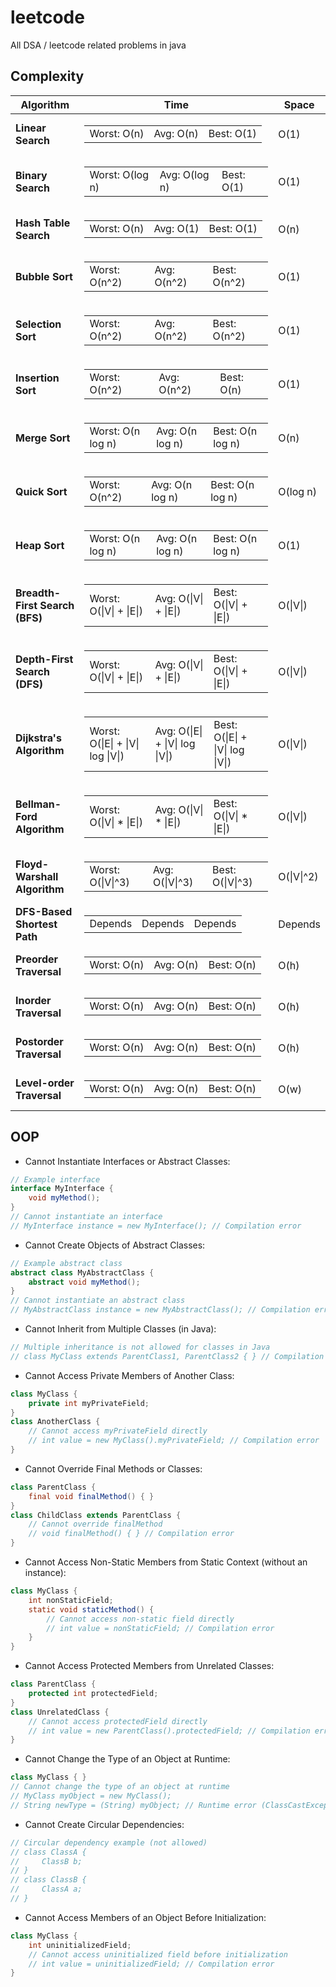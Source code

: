 # leetcode

All DSA / leetcode related problems in java

## **Complexity**

<table>
  <thead>
    <tr>
      <th>Algorithm</th>
      <th>Time</th>
      <th>Space</th>
    </tr>
  </thead>
  <tbody>
    <tr>
      <td><strong>Linear Search</strong></td>
      <td>
        <table>
          <tr>
            <td>Worst: O(n)</td>
            <td>Avg: O(n)</td>
            <td>Best: O(1)</td>
          </tr>
        </table>
      </td>
      <td>O(1)</td>
    </tr>
    <tr>
      <td><strong>Binary Search</strong></td>
      <td>
        <table>
          <tr>
            <td>Worst: O(log n)</td>
            <td>Avg: O(log n)</td>
            <td>Best: O(1)</td>
          </tr>
        </table>
      </td>
      <td>O(1)</td>
    </tr>
    <tr>
      <td><strong>Hash Table Search</strong></td>
      <td>
        <table>
          <tr>
            <td>Worst: O(n)</td>
            <td>Avg: O(1)</td>
            <td>Best: O(1)</td>
          </tr>
        </table>
      </td>
      <td>O(n)</td>
    </tr>
    <tr>
    <tr>
      <td><strong>Bubble Sort</strong></td>
      <td>
        <table>
          <tr>
            <td>Worst: O(n^2)</td>
            <td>Avg: O(n^2)</td>
            <td>Best: O(n^2)</td>
          </tr>
        </table>
      </td>
      <td>O(1)</td>
    </tr>
    <tr>
      <td><strong>Selection Sort</strong></td>
      <td>
        <table>
          <tr>
            <td>Worst: O(n^2)</td>
            <td>Avg: O(n^2)</td>
            <td>Best: O(n^2)</td>
          </tr>
        </table>
      </td>
      <td>O(1)</td>
    </tr>
    <tr>
      <td><strong>Insertion Sort</strong></td>
      <td>
        <table>
          <tr>
            <td>Worst: O(n^2)</td>
            <td>Avg: O(n^2)</td>
            <td>Best: O(n)</td>
          </tr>
        </table>
      </td>
      <td>O(1)</td>
    </tr>
    <tr>
      <td><strong>Merge Sort</strong></td>
      <td>
        <table>
          <tr>
            <td>Worst: O(n log n)</td>
            <td>Avg: O(n log n)</td>
            <td>Best: O(n log n)</td>
          </tr>
        </table>
      </td>
      <td>O(n)</td>
    </tr>
    <tr>
      <td><strong>Quick Sort</strong></td>
      <td>
        <table>
          <tr>
            <td>Worst: O(n^2)</td>
            <td>Avg: O(n log n)</td>
            <td>Best: O(n log n)</td>
          </tr>
        </table>
      </td>
      <td>O(log n)</td>
    </tr>
    <tr>
      <td><strong>Heap Sort</strong></td>
      <td>
        <table>
          <tr>
            <td>Worst: O(n log n)</td>
            <td>Avg: O(n log n)</td>
            <td>Best: O(n log n)</td>
          </tr>
        </table>
      </td>
      <td>O(1)</td>
    </tr>
 <tr>
      <td><strong>Breadth-First Search (BFS)</strong></td>
      <td>
        <table>
          <tr>
            <td>Worst: O(|V| + |E|)</td>
            <td>Avg: O(|V| + |E|)</td>
            <td>Best: O(|V| + |E|)</td>
          </tr>
        </table>
      </td>
      <td>O(|V|) </td>
    </tr>
    <tr>
      <td><strong>Depth-First Search (DFS)</strong></td>
      <td>
        <table>
          <tr>
            <td>Worst: O(|V| + |E|)</td>
            <td>Avg: O(|V| + |E|)</td>
            <td>Best: O(|V| + |E|)</td>
          </tr>
        </table>
      </td>
      <td>O(|V|) </td>
    </tr>
    <tr>
      <td><strong>Dijkstra's Algorithm</strong></td>
      <td>
        <table>
          <tr>
            <td>Worst: O(|E| + |V| log |V|)</td>
            <td>Avg: O(|E| + |V| log |V|)</td>
            <td>Best: O(|E| + |V| log |V|)</td>
          </tr>
        </table>
      </td>
      <td>O(|V|)</td>
    </tr>
    <tr>
      <td><strong>Bellman-Ford Algorithm</strong></td>
      <td>
        <table>
          <tr>
            <td>Worst: O(|V| * |E|)</td>
            <td>Avg: O(|V| * |E|)</td>
            <td>Best: O(|V| * |E|)</td>
          </tr>
        </table>
      </td>
      <td>O(|V|)</td>
    </tr>
    <tr>
      <td><strong>Floyd-Warshall Algorithm</strong></td>
      <td>
        <table>
          <tr>
            <td>Worst: O(|V|^3)</td>
            <td>Avg: O(|V|^3)</td>
            <td>Best: O(|V|^3)</td>
          </tr>
        </table>
      </td>
      <td>O(|V|^2)</td>
    </tr>
    <tr>
      <td><strong>DFS-Based Shortest Path</strong></td>
      <td>
        <table>
          <tr>
            <td>Depends</td>
            <td>Depends</td>
            <td>Depends</td>
          </tr>
        </table>
      </td>
      <td> Depends </td>
    </tr>
    <tr>
      <td><strong>Preorder Traversal</strong></td>
      <td>
        <table>
          <tr>
            <td>Worst: O(n)</td>
            <td>Avg: O(n)</td>
            <td>Best: O(n)</td>
          </tr>
        </table>
      </td>
      <td>O(h) </td>
    </tr>
    <tr>
      <td><strong>Inorder Traversal</strong></td>
      <td>
        <table>
          <tr>
            <td>Worst: O(n)</td>
            <td>Avg: O(n)</td>
            <td>Best: O(n)</td>
          </tr>
        </table>
      </td>
      <td>O(h) </td>
    </tr>
    <tr>
      <td><strong>Postorder Traversal</strong></td>
      <td>
        <table>
          <tr>
            <td>Worst: O(n)</td>
            <td>Avg: O(n)</td>
            <td>Best: O(n)</td>
          </tr>
        </table>
      </td>
      <td>O(h) </td>
    </tr>
    <tr>
      <td><strong>Level-order Traversal</strong></td>
      <td>
        <table>
          <tr>
            <td>Worst: O(n)</td>
            <td>Avg: O(n)</td>
            <td>Best: O(n)</td>
          </tr>
        </table>
      </td>
      <td>O(w) </td>
    </tr>
  </tbody>
</table>


## **OOP**

- Cannot Instantiate Interfaces or Abstract Classes:
```java
// Example interface
interface MyInterface {
    void myMethod();
}
// Cannot instantiate an interface
// MyInterface instance = new MyInterface(); // Compilation error
```
- Cannot Create Objects of Abstract Classes:
```java
// Example abstract class
abstract class MyAbstractClass {
    abstract void myMethod();
}
// Cannot instantiate an abstract class
// MyAbstractClass instance = new MyAbstractClass(); // Compilation error
```
- Cannot Inherit from Multiple Classes (in Java):
```java
// Multiple inheritance is not allowed for classes in Java
// class MyClass extends ParentClass1, ParentClass2 { } // Compilation error
```
- Cannot Access Private Members of Another Class:
```java
class MyClass {
    private int myPrivateField;
}
class AnotherClass {
    // Cannot access myPrivateField directly
    // int value = new MyClass().myPrivateField; // Compilation error
}
```
- Cannot Override Final Methods or Classes:
```java
class ParentClass {
    final void finalMethod() { }
}
class ChildClass extends ParentClass {
    // Cannot override finalMethod
    // void finalMethod() { } // Compilation error
}
```
- Cannot Access Non-Static Members from Static Context (without an instance):
```java
class MyClass {
    int nonStaticField;
    static void staticMethod() {
        // Cannot access non-static field directly
        // int value = nonStaticField; // Compilation error
    }
}
```
- Cannot Access Protected Members from Unrelated Classes:
```java
class ParentClass {
    protected int protectedField;
}
class UnrelatedClass {
    // Cannot access protectedField directly
    // int value = new ParentClass().protectedField; // Compilation error
}
```
- Cannot Change the Type of an Object at Runtime:
```java
class MyClass { }
// Cannot change the type of an object at runtime
// MyClass myObject = new MyClass();
// String newType = (String) myObject; // Runtime error (ClassCastException)
```
- Cannot Create Circular Dependencies:
```java
// Circular dependency example (not allowed)
// class ClassA {
//     ClassB b;
// }
// class ClassB {
//     ClassA a;
// }
```
- Cannot Access Members of an Object Before Initialization:
```java
class MyClass {
    int uninitializedField;
    // Cannot access uninitialized field before initialization
    // int value = uninitializedField; // Compilation error
}
```